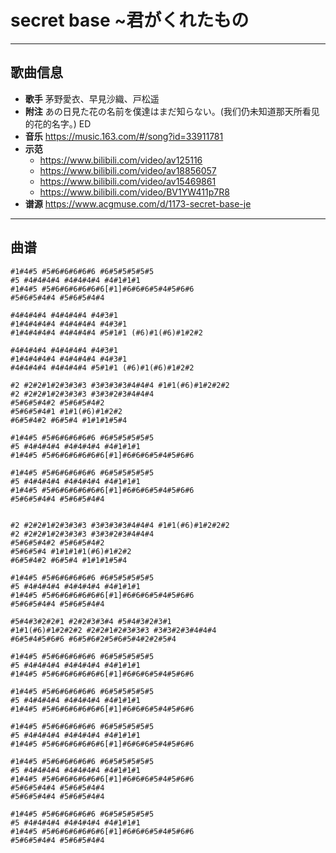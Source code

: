 # secret base ~君がくれたもの

---

## 歌曲信息

- **歌手** 茅野愛衣、早見沙織、戸松遥
- **附注** あの日見た花の名前を僕達はまだ知らない。(我们仍未知道那天所看见的花的名字。) ED
- **音乐** https://music.163.com/#/song?id=33911781
- **示范** 
  - https://www.bilibili.com/video/av125116
  - https://www.bilibili.com/video/av18856057
  - https://www.bilibili.com/video/av15469861
  - https://www.bilibili.com/video/BV1YW411p7R8
- **谱源** https://www.acgmuse.com/d/1173-secret-base-je

---

## 曲谱

```
#1#4#5 #5#6#6#6#6#6 #6#5#5#5#5#5
#5 #4#4#4#4 #4#4#4#4 #4#1#1#1
#1#4#5 #5#6#6#6#6#6#6[#1]#6#6#6#5#4#5#6#6
#5#6#5#4#4 #5#6#5#4#4

#4#4#4#4 #4#4#4#4 #4#3#1
#1#4#4#4#4 #4#4#4#4 #4#3#1
#1#4#4#4#4 #4#4#4#4 #5#1#1 (#6)#1(#6)#1#2#2

#4#4#4#4 #4#4#4#4 #4#3#1
#1#4#4#4#4 #4#4#4#4 #4#3#1
#4#4#4#4 #4#4#4#4 #5#1#1 (#6)#1(#6)#1#2#2

#2 #2#2#1#2#3#3#3 #3#3#3#3#4#4#4 #1#1(#6)#1#2#2#2
#2 #2#2#1#2#3#3#3 #3#3#2#3#4#4#4
#5#6#5#4#2 #5#6#5#4#2
#5#6#5#4#1 #1#1(#6)#1#2#2
#6#5#4#2 #6#5#4 #1#1#1#5#4

#1#4#5 #5#6#6#6#6#6 #6#5#5#5#5#5
#5 #4#4#4#4 #4#4#4#4 #4#1#1#1
#1#4#5 #5#6#6#6#6#6#6[#1]#6#6#6#5#4#5#6#6

#1#4#5 #5#6#6#6#6#6 #6#5#5#5#5#5
#5 #4#4#4#4 #4#4#4#4 #4#1#1#1
#1#4#5 #5#6#6#6#6#6#6[#1]#6#6#6#5#4#5#6#6
#5#6#5#4#4 #5#6#5#4#4


#2 #2#2#1#2#3#3#3 #3#3#3#3#4#4#4 #1#1(#6)#1#2#2#2
#2 #2#2#1#2#3#3#3 #3#3#2#3#4#4#4
#5#6#5#4#2 #5#6#5#4#2
#5#6#5#4 #1#1#1#1(#6)#1#2#2
#6#5#4#2 #6#5#4 #1#1#1#5#4

#1#4#5 #5#6#6#6#6#6 #6#5#5#5#5#5
#5 #4#4#4#4 #4#4#4#4 #4#1#1#1
#1#4#5 #5#6#6#6#6#6#6[#1]#6#6#6#5#4#5#6#6
#5#6#5#4#4 #5#6#5#4#4

#5#4#3#2#2#1 #2#2#3#3#4 #5#4#3#2#3#1
#1#1(#6)#1#2#2#2 #2#2#1#2#3#3#3 #3#3#2#3#4#4#4
#6#5#4#5#6#6 #6#5#6#2#5#6#5#4#2#2#5#4

#1#4#5 #5#6#6#6#6#6 #6#5#5#5#5#5
#5 #4#4#4#4 #4#4#4#4 #4#1#1#1
#1#4#5 #5#6#6#6#6#6#6[#1]#6#6#6#5#4#5#6#6

#1#4#5 #5#6#6#6#6#6 #6#5#5#5#5#5
#5 #4#4#4#4 #4#4#4#4 #4#1#1#1
#1#4#5 #5#6#6#6#6#6#6[#1]#6#6#6#5#4#5#6#6

#1#4#5 #5#6#6#6#6#6 #6#5#5#5#5#5
#5 #4#4#4#4 #4#4#4#4 #4#1#1#1
#1#4#5 #5#6#6#6#6#6#6[#1]#6#6#6#5#4#5#6#6

#1#4#5 #5#6#6#6#6#6 #6#5#5#5#5#5
#5 #4#4#4#4 #4#4#4#4 #4#1#1#1
#1#4#5 #5#6#6#6#6#6#6[#1]#6#6#6#5#4#5#6#6
#5#6#5#4#4 #5#6#5#4#4
#5#6#5#4#4 #5#6#5#4#4

#1#4#5 #5#6#6#6#6#6 #6#5#5#5#5#5
#5 #4#4#4#4 #4#4#4#4 #4#1#1#1
#1#4#5 #5#6#6#6#6#6#6[#1]#6#6#6#5#4#5#6#6
#5#6#5#4#4 #5#6#5#4#4
```

